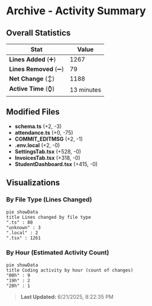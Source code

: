 # Archive - Activity Summary 

## Overall Statistics

| Stat                   | Value                                                             |
| ---------------------- | ----------------------------------------------------------------- |
| **Lines Added** (➕)   | 1267                                          |
| **Lines Removed** (➖) | 79                                        |
| **Net Change** (↕)    | 1188                |
| **Active Time** (⌚)   | 13 minutes |


## Modified Files
- **schema.ts** (+2, -3)
- **attendance.ts** (+0, -75)
- **COMMIT_EDITMSG** (+2, -1)
- **.env.local** (+2, -0)
- **SettingsTab.tsx** (+528, -0)
- **InvoicesTab.tsx** (+318, -0)
- **StudentDashboard.tsx** (+415, -0)

## Visualizations

### By File Type (Lines Changed)

```mermaid
pie showData
title Lines changed by file type
".ts" : 80
"unknown" : 3
".local" : 2
".tsx" : 1261
```

### By Hour (Estimated Activity Count)

```mermaid
pie showData
title Coding activity by hour (count of changes)
"00h" : 9
"19h" : 2
"20h" : 1
```


> **Last Updated:** 6/21/2025, 8:22:35 PM